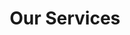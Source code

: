 ---
title: "Our Services"
description: "Lorem Ipsum"
layout: services

heading2: "Delivery"
heading3: "Quick, Easy And Affordable"

description: "Lorem ipsum dolor sit amet, consectetur adipiscing elit, sed do eiusmod tempor incididunt ut labore et dolore magna aliqua. Quis hendrerit dolor magna eget est. Et egestas quis ipsum suspendisse ultrices gravida dictum fusce ut. Fermentum dui faucibus in ornare. Nunc sed augue lacus viverra vitae congue eu. Porttitor massa id neque aliquam vestibulum. Mi proin sed libero enim sed faucibus turpis in eu. Orci porta non pulvinar neque laoreet suspendisse. Aliquet nibh praesent tristique magna sit amet purus gravida quis. Morbi quis commodo odio aenean sed adipiscing diam donec. Varius morbi enim nunc faucibus. Phasellus egestas tellus rutrum tellus. Egestas tellus rutrum tellus pellentesque eu tincidunt. Sed felis eget velit aliquet sagittis. Ornare quam viverra orci sagittis. Mauris cursus mattis molestie a. Ultricies lacus sed turpis tincidunt id aliquet risus feugiat. Morbi leo urna molestie at elementum eu. Integer eget aliquet nibh praesent tristique magna. Neque vitae tempus quam pellentesque nec nam aliquam."

---